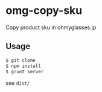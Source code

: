 omg-copy-sku
============

Copy product sku in ohmyglasses.jp

## Usage

```bash
$ git clone
$ npm install
$ grunt server
```

see `dist/`
